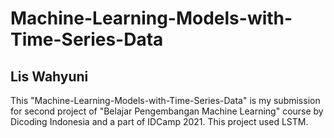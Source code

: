 # Machine-Learning-Models-with-Time-Series-Data
## Lis Wahyuni
This "Machine-Learning-Models-with-Time-Series-Data" is my submission for second project of "Belajar Pengembangan Machine Learning" course by Dicoding Indonesia and a part of IDCamp 2021. This project used LSTM.
